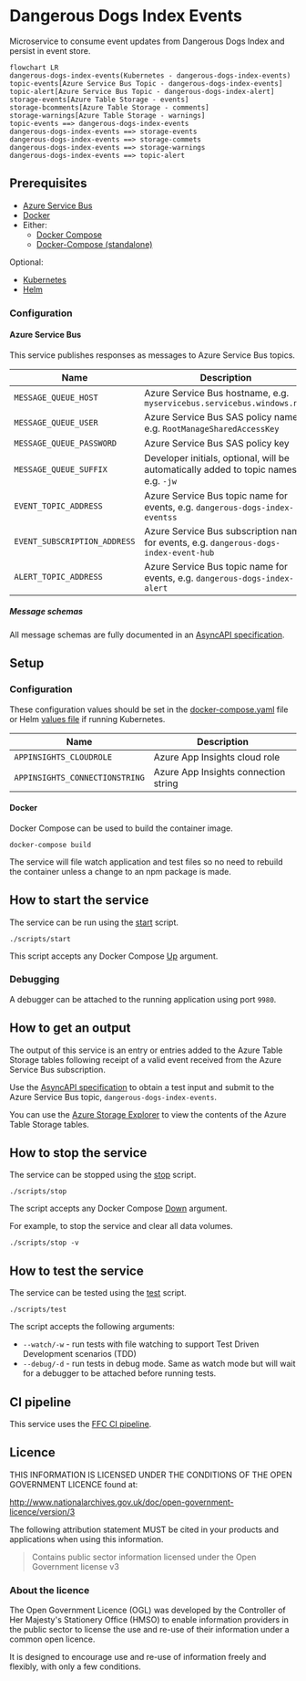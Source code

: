 # Dangerous Dogs Index Events

Microservice to consume event updates from Dangerous Dogs Index and persist in event store.

```mermaid
flowchart LR
dangerous-dogs-index-events(Kubernetes - dangerous-dogs-index-events)
topic-events[Azure Service Bus Topic - dangerous-dogs-index-events]
topic-alert[Azure Service Bus Topic - dangerous-dogs-index-alert]
storage-events[Azure Table Storage - events]
storage-bcomments[Azure Table Storage - comments]
storage-warnings[Azure Table Storage - warnings]
topic-events ==> dangerous-dogs-index-events
dangerous-dogs-index-events ==> storage-events
dangerous-dogs-index-events ==> storage-commets
dangerous-dogs-index-events ==> storage-warnings
dangerous-dogs-index-events ==> topic-alert
```

## Prerequisites

- [Azure Service Bus](https://docs.microsoft.com/en-us/azure/service-bus-messaging/)
- [Docker](https://www.docker.com/)
- Either:
  - [Docker Compose](https://docs.docker.com/compose/install/linux/#install-the-plugin-manually)
  - [Docker-Compose (standalone)](https://docs.docker.com/compose/install/other/)

Optional:
- [Kubernetes](https://kubernetes.io/)
- [Helm](https://helm.sh/)

### Configuration

#### Azure Service Bus

This service publishes responses as messages to Azure Service Bus topics.

| Name | Description |
| ---| --- |
| `MESSAGE_QUEUE_HOST` | Azure Service Bus hostname, e.g. `myservicebus.servicebus.windows.net` |
| `MESSAGE_QUEUE_USER` | Azure Service Bus SAS policy name, e.g. `RootManageSharedAccessKey`    |
| `MESSAGE_QUEUE_PASSWORD` | Azure Service Bus SAS policy key |
| `MESSAGE_QUEUE_SUFFIX` | Developer initials, optional, will be automatically added to topic names, e.g. `-jw `|
| `EVENT_TOPIC_ADDRESS` | Azure Service Bus topic name for events, e.g. `dangerous-dogs-index-eventss` |
| `EVENT_SUBSCRIPTION_ADDRESS` | Azure Service Bus subscription name for events, e.g. `dangerous-dogs-index-event-hub` |
| `ALERT_TOPIC_ADDRESS` | Azure Service Bus topic name for events, e.g. `dangerous-dogs-index-alert` |

##### Message schemas

All message schemas are fully documented in an [AsyncAPI specification](docs/asyncapi.yaml).

## Setup

### Configuration

These configuration values should be set in the [docker-compose.yaml](docker-compose.yaml) file or Helm [values file](helm/dangerous-dogs-index-events/values.yaml) if running Kubernetes.

| Name | Description |
| ---| --- |
| `APPINSIGHTS_CLOUDROLE` | Azure App Insights cloud role |
| `APPINSIGHTS_CONNECTIONSTRING` | Azure App Insights connection string |

#### Docker

Docker Compose can be used to build the container image.

```
docker-compose build
```

The service will file watch application and test files so no need to rebuild the container unless a change to an npm package is made.

## How to start the service

The service can be run using the [start](scripts/start) script.
```
./scripts/start
```

This script accepts any Docker Compose [Up](https://docs.docker.com/engine/reference/commandline/compose_up/) argument.

### Debugging

A debugger can be attached to the running application using port `9980`.

## How to get an output

The output of this service is an entry or entries added to the Azure Table Storage tables following receipt of a valid
event received from the Azure Service Bus subscription.

Use the [AsyncAPI specification](docs/asyncapi.yaml) to obtain a test input and submit to the Azure Service Bus topic, `dangerous-dogs-index-events`.

You can use the [Azure Storage Explorer](https://azure.microsoft.com/en-gb/features/storage-explorer/) to view the contents of the Azure Table Storage tables.

## How to stop the service

The service can be stopped using the [stop](scripts/stop) script.
```
./scripts/stop
```

The script accepts any Docker Compose [Down](https://docs.docker.com/engine/reference/commandline/compose_down/) argument.

For example, to stop the service and clear all data volumes.
```
./scripts/stop -v
```

## How to test the service

The service can be tested using the [test](scripts/test) script.
```
./scripts/test
```

The script accepts the following arguments:

- `--watch/-w` - run tests with file watching to support Test Driven Development scenarios (TDD)
- `--debug/-d` - run tests in debug mode. Same as watch mode but will wait for a debugger to be attached before running tests.

## CI pipeline

This service uses the [FFC CI pipeline](https://github.com/DEFRA/ffc-jenkins-pipeline-library).

## Licence

THIS INFORMATION IS LICENSED UNDER THE CONDITIONS OF THE OPEN GOVERNMENT LICENCE found at:

<http://www.nationalarchives.gov.uk/doc/open-government-licence/version/3>

The following attribution statement MUST be cited in your products and applications when using this information.

> Contains public sector information licensed under the Open Government license v3

### About the licence

The Open Government Licence (OGL) was developed by the Controller of Her Majesty's Stationery Office (HMSO) to enable information providers in the public sector to license the use and re-use of their information under a common open licence.

It is designed to encourage use and re-use of information freely and flexibly, with only a few conditions.